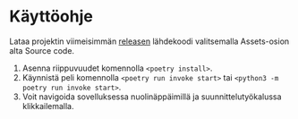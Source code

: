 # Käyttöohje

Lataa projektin viimeisimmän [releasen](https://github.com/saaruuna/ot-harjoitustyo/releases/tag/v1.0.0) lähdekoodi valitsemalla Assets-osion alta Source code.

1. Asenna riippuvuudet komennolla `<poetry install>`.
2. Käynnistä peli komennolla `<poetry run invoke start>` tai `<python3 -m poetry run invoke start>`.
3. Voit navigoida sovelluksessa nuolinäppäimillä ja suunnittelutyökalussa klikkailemalla.
